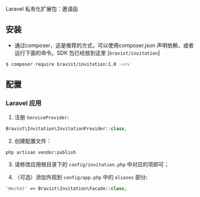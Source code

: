 
Laravel 私有化扩展包：邀请函

## 安装

* 通过composer，这是推荐的方式，可以使用composer.json 声明依赖，或者运行下面的命令。SDK 包已经放到这里 [`bravist/invitation`]

```bash
$ composer require bravist/invitation:1.0 -vvv
```


## 配置

### Laravel 应用

1. 注册 `ServiceProvider`:

  ```php
  Bravist\Invitation\InvitationProvider::class,
  ```

2. 创建配置文件：

  ```shell
  php artisan vendor:publish
  ```

3. 请修改应用根目录下的 `config/invitation.php` 中对应的项即可；

4. （可选）添加外观到 `config/app.php` 中的 `aliases` 部分:

  ```php
  'Wechat' => Bravist\Invitation\Facade::class,
  ```